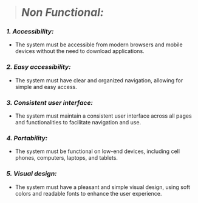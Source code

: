 > # *Non Functional:*

### *1. Accessibility:*
 - The system must be accessible from modern browsers and mobile devices
   without the need to download applications.

### *2. Easy accessibility:*
 - The system must have clear and organized navigation, allowing for
   simple and easy access.

### *3. Consistent user interface:*
 - The system must maintain a consistent user interface across all pages
   and functionalities to facilitate navigation and use.

### *4. Portability:*
 - The system must be functional on low-end devices, including cell
   phones, computers, laptops, and tablets.

### *5. Visual design:*
 - The system must have a pleasant and simple visual design, using soft
   colors and readable fonts to enhance the user experience.
